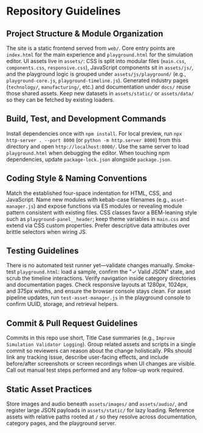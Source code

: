 # Repository Guidelines

## Project Structure & Module Organization
The site is a static frontend served from `web/`. Core entry points are `index.html` for the main experience and `playground.html` for the simulation editor. UI assets live in `assets/`: CSS is split into modular files (`main.css`, `components.css`, `responsive.css`), JavaScript components sit in `assets/js/`, and the playground logic is grouped under `assets/js/playground/` (e.g., `playground-core.js`, `playground-timeline.js`). Generated industry pages (`technology/`, `manufacturing/`, etc.) and documentation under `docs/` reuse those shared assets. Keep new datasets in `assets/static/` or `assets/data/` so they can be fetched by existing loaders.

## Build, Test, and Development Commands
Install dependencies once with `npm install`. For local preview, run `npx http-server . --port 8000` (or `python -m http.server 8000`) from this directory and open `http://localhost:8000/`. Use the same server to load `playground.html` when debugging the editor. When touching npm dependencies, update `package-lock.json` alongside `package.json`.

## Coding Style & Naming Conventions
Match the established four-space indentation for HTML, CSS, and JavaScript. Name new modules with kebab-case filenames (e.g., `asset-manager.js`) and expose functions via ES modules or revealing module pattern consistent with existing files. CSS classes favor a BEM-leaning style such as `playground-panel__header`; keep theme variables in `main.css` and extend via CSS custom properties. Prefer descriptive data attributes over brittle selectors when wiring JS.

## Testing Guidelines
There is no automated test runner yet—validate changes manually. Smoke-test `playground.html`: load a sample, confirm the "✓ Valid JSON" state, and scrub the timeline interactions. Verify navigation inside category directories and documentation pages. Check responsive layouts at 1280px, 1024px, and 375px widths, and ensure the browser console stays clean. For asset pipeline updates, run `test-asset-manager.js` in the playground console to confirm UUID, storage, and retrieval helpers.

## Commit & Pull Request Guidelines
Commits in this repo use short, Title Case summaries (e.g., `Improve Simulation Validator Logging`). Group related assets and scripts in a single commit so reviewers can reason about the change holistically. PRs should link any tracking issue, describe user-facing effects, and include before/after screenshots or screen recordings when UI changes are visible. Call out manual test steps performed and any follow-up work required.

## Static Asset Practices
Store images and audio beneath `assets/images/` and `assets/audio/`, and register large JSON payloads in `assets/static/` for lazy loading. Reference assets with relative paths rooted at `/` so they resolve across documentation, category pages, and the playground server.
